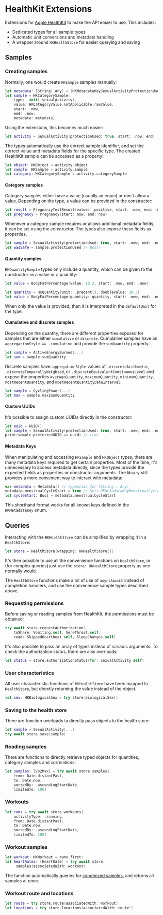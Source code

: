 # HealthKit Extensions

Extensions for [Apple HealthKit](https://developer.apple.com/documentation/healthkit) to make the API easier to use. 
This includes:

- Dedicated types for all sample types
- Automatic unit conversions and metadata handling
- A wrapper around `HKHealthStore` for easier querying and saving

## Samples

### Creating samples

Normally, one would create `HKSample` samples manually:

```swift
let metadata: [String: Any] = [HKMetadataKeySexualActivityProtectionUsed : true]
let sample = HKCategorySample(
    type: .init(.sexualActivity), 
    value: HKCategoryValue.notApplicable.rawValue, 
    start: .now, 
    end: .now,
    metadata: metadata)
```

Using the extensions, this becomes much easier:

```swift
let activity = SexualActivity(protectionUsed: true, start: .now, end: .now)
```

The types automatically use the correct sample identifier, and set the correct value and metadata fields for the specific type.
The created HealthKit sample can be accessed as a property:

```swift
let object: HKObject = activity.object
let sample: HKSample = activity.sample
let category: HKCategorySample = activity.categorySample
```

#### Category samples

Category samples either have a value (usually an enum) or don't allow a value.
Depending on the type, a value can be provided in the constructor:

```swift
let result = PregnancyTestResult(value: .positive, start: .now, end: .now)
let pregnancy = Pregnancy(start: now, end: now)
```

Whenever a category sample requires or allows additional metadata fields, it can be set using the constructor.
The types also expose these fields as properties.

```swift
let sample = SexualActivity(protectionUsed: true, start: .now, end: .now)
let wasSafe = sample.protectionUsed // Bool?
```

#### Quantity samples

`HKQuantitySample` types only include a quantity, which can be given to the constructor as a value or a quantity:

```swift
let value = BodyFatPercentage(value: 10.3, start: .now, end: .now)
```
```swift
let quantity = HKQuantity(unit: .precent(), doubleValue: 10.3)
let value = BodyFatPercentage(quantity: quantity, start: .now, end: .now)
```

When only the value is provided, then it is interpreted in the `defaultUnit` for the type.

#### Cumulative and discrete samples

Depending on the quantity, there are different properties exposed for samples that are either `cumulative` or `discrete`.
Cumulative samples have an `aggregationStyle == .cumulative` and provide the `sumQuantity` property.

```swift
let sample = ActiveEnergyBurned(...)
let sum = sample.sumQuantity
```

Discrete samples have `aggregationStyle` values of `.discreteArithmetic`, `.discreteTemporallyWeighted`, or `.discreteEquivalentContinuousLevel` and expose the properties `averageQuantity`, `maximumQuantity`, `minimumQuantity`, `mostRecentQuantity`, and `mostRecentQuantityDateInterval`.

```swift
let sample = CyclingPower(...)
let max = sample.maximumQuantity
```

#### Custom UUIDs

It's possible to assign custom UUIDs directly in the constructor:

```swift
let uuid = UUID()
let sample = SexualActivity(protectionUsed: true, start: .now, end: .now, uuid: uuid)
print(sample.preferredUUID == uuid) // true
```

#### Metadata Keys

When manipulating and accessing `HKSample` and `HKObject` types, there are many metadata keys required to get certain properties.
Most of the time, it's unnecessary to access metadata directly, since the types provide the expected fields as properties or constructor arguments. 
The library still provides a more convenient way to interact with metadata:

```swift
var metadata = Metadata() // typealias for [String : Any]
metadata.menstrualCycleStart = true // Sets HKMetadataKeyMenstrualCycleStart
let cycleStart: Bool = metadata.menstrualCycleStart
```

This shorthand format works for all known keys defined in the `HKMetadataKey` enum.

## Queries

Interacting with the `HKHealthStore` can be simplified by wrapping it in a `HealthStore`:

```swift
let store = HealthStore(wrapping: HKHealthStore())
```

It's then possible to use all the convenience functions on `HealthStore`, or (for complex queries) just use the `store: HKHealthStore` property as one normally would.

The `HealthStore` functions make a lot of use of `async`/`await` instead of completion handlers, and use the convenience sample types described above.

### Requesting permissions

Before saving or reading samples from HealthKit, the permissions must be obtained:

```swift
try await store.requestAuthorization(
    toShare: Vomiting.self, SoreThroat.self,
    read: SkippedHeartbeat.self, SleepChanges.self)
```

It's also possible to pass an array of types instead of variadic arguments.
To check the authorization status, there are also overloads:

```swift
let status = store.authorizationStatus(for: SexualActivity.self)
```

### User characteristics

All user characteristic functions of `HKHealthStore` have been mapped to `HealthStore`, but directly returning the value instead of the object.

```swift
let sex: HKBiologicalSex = try store.biologicalSex() 
```

### Saving to the health store

There are function overloads to directly pass objects to the health store:

```swift
let sample = SexualActivity(...)
try await store.save(sample)
```

### Reading samples

There are functions to directly retrieve typed objects for quantities, category samples and correlations:

```swift
let samples: [Vo2Max] = try await store.samples(
    from: Date.distantPast,
    to: Date.now,
    sortedBy: .ascendingStartDate,
    limitedTo: 100)
```

### Workouts 

```swift
let runs = try await store.workouts(
    activityType: .running,
    from: Date.distantPast,
    to: Date.now,
    sortedBy: .ascendingStartDate,
    limitedTo: 100)
```

### Workout samples

```swift
let workout: HKWorkout = runs.first!
let heartRates: [HeartRate] = try await store
    .samples(associatedWith: workout)
```

The function automatically queries for [condensed samples](https://developer.apple.com/documentation/healthkit/workouts_and_activity_rings/accessing_condensed_workout_samples), and returns all samples at once.

### Workout route and locations

```swift
let route = try store.route(associatedWith: workout)
let locations = try store.locations(associatedWith: route!)
```
